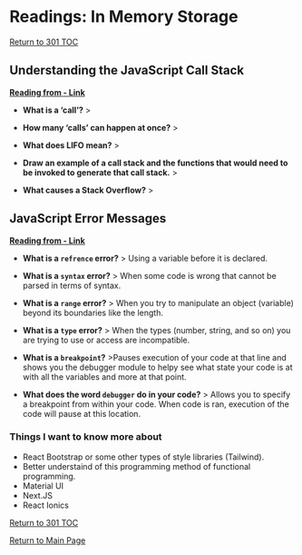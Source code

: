 # Readings: In Memory Storage

[Return to 301 TOC](301TOC.md)

## Understanding the JavaScript Call Stack

**[Reading from - Link](https://medium.freecodecamp.org/understanding-the-javascript-call-stack-861e41ae61d4)**

- **What is a ‘call’?** >

- **How many ‘calls’ can happen at once?** >

- **What does LIFO mean?** >

- **Draw an example of a call stack and the functions that would need to be invoked to generate that call stack.** >

- **What causes a Stack Overflow?** >

## JavaScript Error Messages

**[Reading from - Link](https://codeburst.io/javascript-error-messages-debugging-d23f84f0ae7c)**

- **What is a `refrence` error?** > Using a variable before it is declared.

- **What is a `syntax` error?** > When some code is wrong that cannot be parsed in terms of syntax.

- **What is a `range` error?** > When you try to manipulate an object (variable) beyond its boundaries like the length.

- **What is a `type` error?** > When the types (number, string, and so on) you are trying to use or access are incompatible.

- **What is a `breakpoint`?** >Pauses execution of your code at that line and shows you the debugger module to helpy see what state your code is at with all the variables and more at that point.

- **What does the word `debugger` do in your code?** > Allows you to specify a breakpoint from within your code. When code is ran, execution of the code will pause at this location.

### Things I want to know more about

- React Bootstrap or some other types of style libraries (Tailwind).
- Better understaind of this programming method of functional programming.
- Material UI
- Next.JS
- React Ionics

[Return to 301 TOC](301TOC.md)

[Return to Main Page](../README.md)
